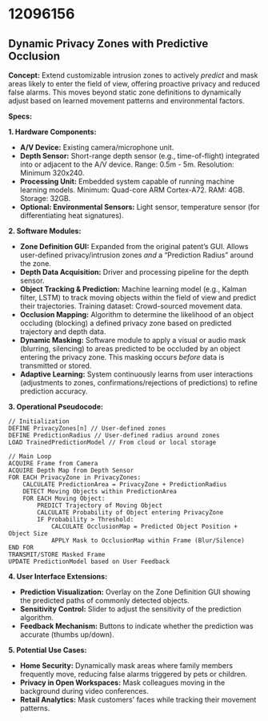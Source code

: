 # 12096156

## Dynamic Privacy Zones with Predictive Occlusion

**Concept:** Extend customizable intrusion zones to actively *predict* and mask areas likely to enter the field of view, offering proactive privacy and reduced false alarms. This moves beyond static zone definitions to dynamically adjust based on learned movement patterns and environmental factors.

**Specs:**

**1. Hardware Components:**

*   **A/V Device:** Existing camera/microphone unit.
*   **Depth Sensor:** Short-range depth sensor (e.g., time-of-flight) integrated into or adjacent to the A/V device.  Range: 0.5m - 5m. Resolution: Minimum 320x240.
*   **Processing Unit:** Embedded system capable of running machine learning models.  Minimum: Quad-core ARM Cortex-A72.  RAM: 4GB. Storage: 32GB.
*   **Optional: Environmental Sensors:** Light sensor, temperature sensor (for differentiating heat signatures).

**2. Software Modules:**

*   **Zone Definition GUI:**  Expanded from the original patent’s GUI. Allows user-defined privacy/intrusion zones *and* a “Prediction Radius” around the zone.
*   **Depth Data Acquisition:** Driver and processing pipeline for the depth sensor.
*   **Object Tracking & Prediction:**  Machine learning model (e.g., Kalman filter, LSTM) to track moving objects within the field of view and predict their trajectories.  Training dataset: Crowd-sourced movement data.
*   **Occlusion Mapping:** Algorithm to determine the likelihood of an object occluding (blocking) a defined privacy zone based on predicted trajectory and depth data.
*   **Dynamic Masking:**  Software module to apply a visual or audio mask (blurring, silencing) to areas predicted to be occluded by an object entering the privacy zone. This masking occurs *before* data is transmitted or stored.
*   **Adaptive Learning:**  System continuously learns from user interactions (adjustments to zones, confirmations/rejections of predictions) to refine prediction accuracy.

**3.  Operational Pseudocode:**

```
// Initialization
DEFINE PrivacyZones[n] // User-defined zones
DEFINE PredictionRadius // User-defined radius around zones
LOAD TrainedPredictionModel // From cloud or local storage

// Main Loop
ACQUIRE Frame from Camera
ACQUIRE Depth Map from Depth Sensor
FOR EACH PrivacyZone in PrivacyZones:
    CALCULATE PredictionArea = PrivacyZone + PredictionRadius
    DETECT Moving Objects within PredictionArea
    FOR EACH Moving Object:
        PREDICT Trajectory of Moving Object
        CALCULATE Probability of Object entering PrivacyZone
        IF Probability > Threshold:
            CALCULATE OcclusionMap = Predicted Object Position + Object Size
            APPLY Mask to OcclusionMap within Frame (Blur/Silence)
END FOR
TRANSMIT/STORE Masked Frame
UPDATE PredictionModel based on User Feedback
```

**4.  User Interface Extensions:**

*   **Prediction Visualization:** Overlay on the Zone Definition GUI showing the predicted paths of commonly detected objects.
*   **Sensitivity Control:**  Slider to adjust the sensitivity of the prediction algorithm.
*   **Feedback Mechanism:**  Buttons to indicate whether the prediction was accurate (thumbs up/down).

**5.  Potential Use Cases:**

*   **Home Security:**  Dynamically mask areas where family members frequently move, reducing false alarms triggered by pets or children.
*   **Privacy in Open Workspaces:** Mask colleagues moving in the background during video conferences.
*   **Retail Analytics:**  Mask customers' faces while tracking their movement patterns.